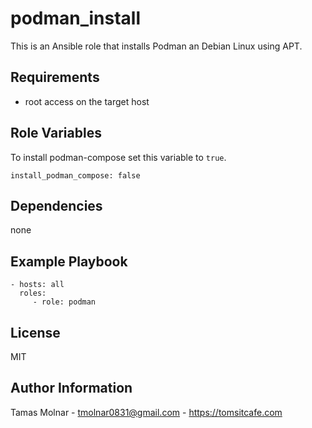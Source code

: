 # podman_install

This is an Ansible role that installs Podman an Debian Linux using APT.

## Requirements

- root access on the target host

## Role Variables

To install podman-compose set this variable to ```true```.

```
install_podman_compose: false
```

## Dependencies

none

## Example Playbook

    - hosts: all
      roles:
         - role: podman

## License

MIT

## Author Information

Tamas Molnar - tmolnar0831@gmail.com - https://tomsitcafe.com
